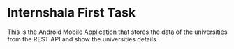 # Internshala First Task

This is the Android Mobile Application that stores the data of the universities from the REST API and show the universities details.
